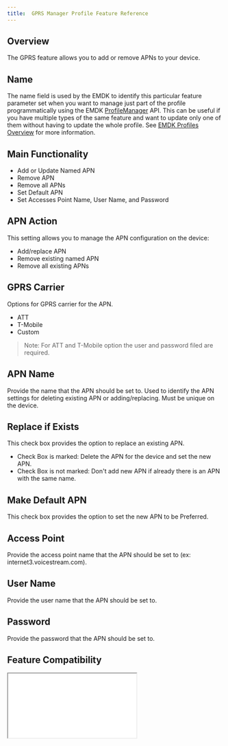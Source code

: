 ```yaml
---
title:  GPRS Manager Profile Feature Reference
---
```


## Overview

The GPRS feature allows you to add or remove APNs to your device. 

## Name
The name field is used by the EMDK to identify this particular feature parameter set when you want to manage just part of the profile programmatically using the EMDK [ProfileManager](/emdk-for-android/4-0/api/ProfileManager) API. This can be useful if you have multiple types of the same feature and want to update only one of them without having to update the whole profile. See [EMDK Profiles Overview](/emdk-for-android/4-0/guide/profiles/usingwizard) for more information.

## Main Functionality

* Add or Update Named APN
* Remove APN
* Remove all APNs
* Set Default APN
* Set Accesses Point Name, User Name, and Password

## APN Action
This setting allows you to manage the APN configuration on the device:

* Add/replace APN
* Remove existing named APN
* Remove all existing APNs

## GPRS Carrier 
Options for GPRS carrier for the APN.

* ATT
* T-Mobile
* Custom

>Note: For ATT and T-Mobile option the user and password filed are required.

## APN Name 
Provide the name that the APN should be set to. Used to identify the APN settings for deleting existing APN or adding/replacing. Must be unique on the device. 

## Replace if Exists 
This check box provides the option to replace an existing APN.

* Check Box is marked: Delete the APN for the device and set the new APN.
* Check Box is not marked: Don't add new APN if already there is an APN with the same name.

## Make Default APN 
This check box provides the option to set the new APN to be Preferred.

## Access Point 
Provide the access point name that the APN should be set to (ex: internet3.voicestream.com).

## User Name
Provide the user name that the APN should be set to.

## Password
Provide the password that the APN should be set to.

## Feature Compatibility
<iframe src="compare.html#mx=4.3&csp=GprsMgr&os=All&embed=true"></iframe> 



